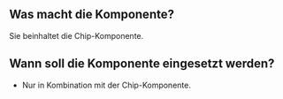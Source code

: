 
## Was macht die Komponente?
Sie beinhaltet die Chip-Komponente.

## Wann soll die Komponente eingesetzt werden?
* Nur in Kombination mit der Chip-Komponente.